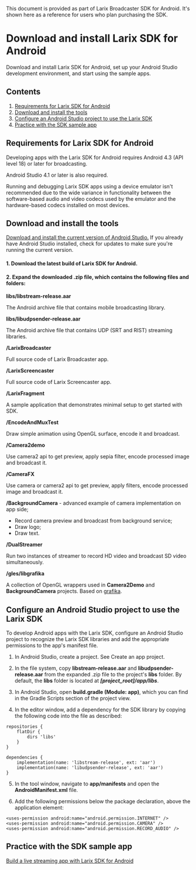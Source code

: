 This document is provided as part of Larix Broadcaster SDK for Android. It's shown here as a reference for users who plan purchasing the SDK.

# Download and install Larix SDK for Android

Download and install Larix SDK for Android, set up your Android Studio development environment, and start using the sample apps.

## Contents

1. [Requirements for Larix SDK for Android](#requirements-for-larix-sdk-for-android)
2. [Download and install the tools](#download-and-install-the-tools)
3. [Configure an Android Studio project to use the Larix SDK](#configure-an-android-studio-project-to-use-the-larix-sdk)
4. [Practice with the SDK sample app](#practice-with-the-sdk-sample-app)

## Requirements for Larix SDK for Android

Developing apps with the Larix SDK for Android requires Android 4.3 (API level 18) or later for broadcasting.

Android Studio 4.1 or later is also required.

Running and debugging Larix SDK apps using a device emulator isn't recommended due to the wide variance in functionality between the software-based audio and video codecs used by the emulator and the hardware-based codecs installed on most devices.

## Download and install the tools

[Download and install the current version of Android Studio.](https://developer.android.com/studio/index.html) If you already have Android Studio installed, check for updates to make sure you're running the current version.

#### 1. Download the latest build of Larix SDK for Android.

#### 2. Expand the downloaded .zip file, which contains the following files and folders:

**libs/libstream-release.aar**

The Android archive file that contains mobile broadcasting library.

**libs/libudpsender-release.aar**

The Android archive file that contains UDP (SRT and RIST) streaming libraries.

**/LarixBroadcaster**

Full source code of Larix Broadcaster app.

**/LarixScreencaster**

Full source code of Larix Screencaster app.

**/LarixFragment**

A sample application that demonstrates minimal setup to get started with SDK.

**/EncodeAndMuxTest**

Draw simple animation using OpenGL surface, encode it and broadcast.

**/Camera2demo**

Use camera2 api to get preview, apply sepia filter, encode processed image and broadcast it.

**/CameraFX**

Use camera or camera2 api to get preview, apply filters, encode processed image and broadcast it.

**/BackgroundCamera** - advanced example of camera implementation on app side;

* Record camera preview and broadcast from background service;
* Draw logo;
* Draw text. 

**/DualStreamer**

Run two instances of streamer to record HD video and broadcast SD video simultaneously.

**/gles/libgrafika**

A collection of OpenGL wrappers used in **Camera2Demo** and **BackgroundCamera** projects. Based on [grafika](https://github.com/google/grafika/).

## Configure an Android Studio project to use the Larix SDK

To develop Android apps with the Larix SDK, configure an Android Studio project to recognize the Larix SDK libraries and add the appropriate permissions to the app's manifest file.

1. In Android Studio, create a project. See Create an app project. 

2. In the file system, copy **libstream-release.aar** and **libudpsender-release.aar** from the expanded .zip file to the project's **libs** folder. By default, the **libs** folder is located at ***[project_root]/app/libs***.

3. In Android Studio, open **build.gradle (Module: app)**, which you can find in the Gradle Scripts section of the project view.

4. In the editor window, add a dependency for the SDK library by copying the following code into the file as described:

```
repositories {
    flatDir {
        dirs 'libs'
    }
}

dependencies {
    implementation(name: 'libstream-release', ext: 'aar')
    implementation(name: 'libudpsender-release', ext: 'aar')
}
```

5. In the tool window, navigate to **app/manifests** and open the **AndroidManifest.xml** file.

6. Add the following permissions below the package declaration, above the application element:

```
<uses-permission android:name="android.permission.INTERNET" />
<uses-permission android:name="android.permission.CAMERA" />
<uses-permission android:name="android.permission.RECORD_AUDIO" />

```

## Practice with the SDK sample app

[Build a live streaming app with Larix SDK for Android](https://github.com/WMSPanel/larix-sdk-examples/blob/main/android-LarixFragment/StepByStepGuide.md)


